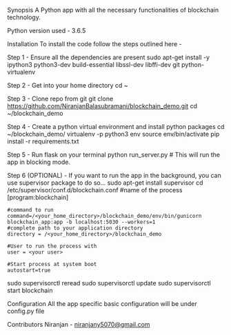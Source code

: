 Synopsis
A Python app with all the necessary functionalities of blockchain technology.

Python version used - 3.6.5

Installation
To install the code follow the steps outlined here -

Step 1 - Ensure all the dependencies are present
sudo apt-get install -y ipython3 python3-dev build-essential libssl-dev libffi-dev git python-virtualenv

Step 2 - Get into your home directory
cd ~

Step 3 - Clone repo from git
git clone https://github.com/NiranjanBalasubramani/blockchain_demo.git
cd ~/blockchain_demo

Step 4 - Create a python virtual environment and install python packages
cd ~/blockchain_demo/
virtualenv -p python3 env
source env/bin/activate
pip install -r requirements.txt

Step 5 - Run flask on your terminal
python run_server.py # This will run the app in blocking mode.

Step 6 (OPTIONAL) - If you want to run the app in the background, you can use supervisor package to do so...
sudo apt-get install supervisor
cd /etc/supervisor/conf.d/blockchain.conf
    #name of the process
    [program:blockchain]

    #command to run
    command=/<your_home_directory>/blockchain_demo/env/bin/gunicorn blockchain_app:app -b localhost:5030 --workers=1
    #complete path to your application directory
    directory = /<your_home_directory>/blockchain_demo

    #User to run the process with
    user = <your user>

    #Start process at system boot
    autostart=true

sudo supervisorctl reread
sudo supervisorctl update
sudo supervisorctl start blockchain

Configuration
All the app specific basic configuration will be under config.py file

Contributors
Niranjan - niranjany5070@gmail.com
